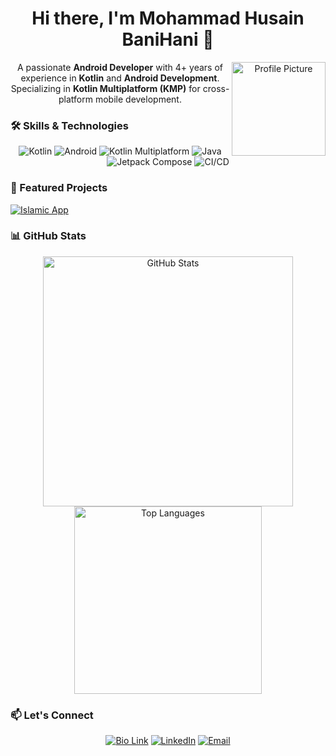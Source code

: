 <!-- Profile Header -->
<div align="center">
  <h1>Hi there, I'm Mohammad Husain BaniHani 👋</h1>
  <img src="https://avatars.githubusercontent.com/u/45740983?v=4" alt="Profile Picture" width="150" align="right"/>
  <p>
    A passionate <strong>Android Developer</strong> with 4+ years of experience in <strong>Kotlin</strong> and <strong>Android Development</strong>. Specializing in <strong>Kotlin Multiplatform (KMP)</strong> for cross-platform mobile development.
  </p>
</div>

<!-- Skills Section -->
### 🛠️ Skills & Technologies

<div align="center">
  <!-- Replace the src URLs with the correct icon links -->
  <img src="https://img.shields.io/badge/Kotlin-%230095D5.svg?style=for-the-badge&logo=kotlin&logoColor=white" alt="Kotlin"/>
  <img src="https://img.shields.io/badge/Android-%233DDC84.svg?style=for-the-badge&logo=android&logoColor=white" alt="Android"/>
  <img src="https://img.shields.io/badge/Kotlin%20Multiplatform-%230095D5.svg?style=for-the-badge&logo=kotlin&logoColor=white" alt="Kotlin Multiplatform"/>
  <img src="https://img.shields.io/badge/Java-%23007396.svg?style=for-the-badge&logo=java&logoColor=white" alt="Java"/>
  <img src="https://img.shields.io/badge/Jetpack%20Compose-%23663399.svg?style=for-the-badge&logo=jetpack-compose&logoColor=white" alt="Jetpack Compose"/>
  <img src="https://img.shields.io/badge/CI%2FCD-%230A0A0A.svg?style=for-the-badge&logo=github-actions&logoColor=white" alt="CI/CD"/>
</div>

<!-- Pinned Repositories -->
### 🚀 Featured Projects

[![Islamic App](https://github-readme-stats.vercel.app/api/pin/?username=Mohmd-H-BH&repo=IslamicApp)](https://github.com/Mohmd-H-BH/IslamicApp)
<!--[![Readme Card](https://github-readme-stats.vercel.app/api/pin/?username=anuraghazra&repo=github-readme-stats)](https://github.com/anuraghazra/github-readme-stats) -->
<!--[![Project 1](https://github-readme-stats.vercel.app/api/pin/?username=yourusername&repo=repository1)](https://github.com/yourusername/repository1) -->


<!-- GitHub Stats -->
### 📊 GitHub Stats

<div align="center">
  <img src="https://github-readme-stats.vercel.app/api?username=Mohmd-H-BH&show_icons=true&theme=radical" alt="GitHub Stats" width="400"/>
  <img src="https://github-readme-stats.vercel.app/api/top-langs/?username=Mohmd-H-BH&layout=compact&theme=radical" alt="Top Languages" width="300"/>
</div>

<!-- Contact & Social Links -->
### 📫 Let's Connect

<div align="center">
  <a href="https://bio.link/mohmd_banihani"><img src="https://img.shields.io/badge/Bio-Your%20Bio-orange?style=for-the-badge&logo=link&logoColor=white" alt="Bio Link"/></a>
  <a href="https://www.linkedin.com/in/yourlinkedin"><img src="https://img.shields.io/badge/LinkedIn-Connect-blue?style=for-the-badge&logo=linkedin&logoColor=white" alt="LinkedIn"/></a>
  <a href="mailto:mohmd.h.bh@gmail.com"><img src="https://img.shields.io/badge/Email-Contact%20Me-yellow?style=for-the-badge&logo=gmail&logoColor=white" alt="Email"/></a>
</div>
